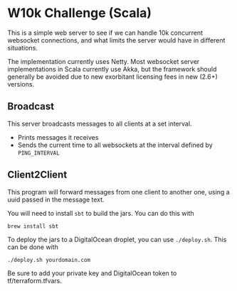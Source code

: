 # W10k Challenge (Scala)

This is a simple web server to see if we can handle 10k concurrent websocket connections, and what limits the server
would have in different situations. 

The implementation currently uses Netty. Most websocket server implementations in Scala currently use Akka, but the
framework should generally be avoided due to new exorbitant licensing fees in new (2.6+) versions.

## Broadcast

This server broadcasts messages to all clients at a set interval.

* Prints messages it receives
* Sends the current time to all websockets at the interval defined by `PING_INTERVAL`

## Client2Client

This program will forward messages from one client to another one, using a uuid passed in the message text.

You will need to install `sbt` to build the jars. You can do this with 

```
brew install sbt
```

To deploy the jars to a DigitalOcean droplet, you can use `./deploy.sh`. This can be done with 

```
./deploy.sh yourdomain.com
```

Be sure to add your private key and DigitalOcean token to tf/terraform.tfvars.
